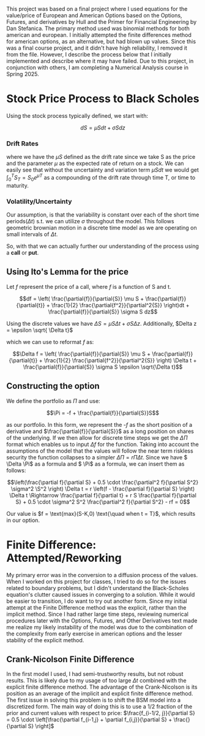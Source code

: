 This project was based on a final project where I used equations for the value/price of European and American Options based on the Options, Futures, and derivatives by Hull and the Primer for Financial Engineering by Dan Stefanica. The primary method used was binomial methods for both american and european. I initially attempted the finite differences method for american options, as an alternative, but had blown up values. Since this was a final course project, and it didn't have high reliability, I removed it from the file. However, I describe the process below that I initially implemented and describe where it may have failed. Due to this project, in conjunction with others, I am completing a Numerical Analysis course in Spring 2025.

# Stock Price Process to Black Scholes 
Using the stock process typically defined, we start with:

$$dS = \mu S dt + \sigma S dz$$

### Drift Rates
where we have the $\mu S$ defined as the drift rate since we take S as the price and the parameter $\mu$ as the expected rate of return on a stock. We can easily see that without the uncertainty and variation term $\mu S dt$ we would get $\int_{0}^{T}S_T = S_0e^{\mu T}$ as a compounding of the drift rate through time T, or time to maturity.

### Volatility/Uncertainty
Our assumption, is that the variability is constant over each of the short time periods($\Delta t$) s.t. we can utilize $\sigma$ throughout the model. This follows geometric brownian motion in a discrete time model as we are operating on small intervals of $\Delta t$.

So, with that we can actually further our understanding of the process using a **call** or **put**.

## Using Ito's Lemma for the price

Let *f* represent the price of a call, where *f* is a function of S and t.

$$df = \left( \frac{\partial{f}}{\partial{S}} \mu S + \frac{\partial{f}}{\partial{t}} + \frac{1}{2} \frac{\partial{f^2}}{\partial^2{S}} \right)dt + \frac{\partial{f}}{\partial{S}} \sigma S dz$$

Using the discrete values we have $\Delta S = \mu S \Delta t + \sigma S \Delta z$. Additionally, $Delta z = \epsilon \sqrt{ \Delta t}$

which we can use to reformat *f* as:

$$\Delta f = \left( \frac{\partial{f}}{\partial{S}} \mu S + \frac{\partial{f}}{\partial{t}} + \frac{1}{2} \frac{\partial{f^2}}{\partial^2{S}} \right) \Delta t + \frac{\partial{f}}{\partial{S}} \sigma S \epsilon \sqrt{\Delta t}$$

## Constructing the option

We define the portfolio as $\Pi$ and use:

$$\Pi = -f + \frac{\partial{f}}{\partial{S}}S$$

as our portfolio. In this form, we represent the *-f* as the short position of a derivative and  $\frac{\partial{f}}{\partial{S}}$ as a long position on shares of the underlying. If we then allow for discrete time steps we get the $\Delta \Pi$ format which enables us to input $\Delta f$ for the function. Taking into account the assumptions of the model that the values will follow the near term riskless security the function collapses to a simpler $\Delta \Pi = r \Pi \Delta t$. Since we have $ \Delta \Pi$ as a formula and $ \Pi$ as a formula, we can insert them as follows:

$$\left(\frac{\partial f}{\partial S} + 0.5 \cdot \frac{\partial^2 f}{\partial S^2} \sigma^2 \S^2 \right) \Delta t = r \left(f - \frac{\partial f}{\partial S} \right) \Delta t \Rightarrow \frac{\partial f}{\partial t} + r S \frac{\partial f}{\partial S} + 0.5 \cdot \sigma^2 S^2 \frac{\partial^2 f}{\partial S^2} - rf = 0$$

Our value is $f = \text{max}(S-K,0) \text{\quad when t = T}$, which results in our option.

# Finite Difference: Attempted/Reworking

My primary error was in the conversion to a diffusion process of the values. When I worked on this project for classes, I tried to do so for the issues related to boundary problems, but I didn't understand the Black-Scholes equation's clutter caused issues in converging to a solution. While it would be easier to transition, I do want to try out another form. Since my initial attempt at the Finite Difference method was the explicit, rather than the implicit method. Since I had rather large time steps, reviewing numerical procedures later with the Options, Futures, and Other Derivatives text made me realize my likely instability of the model was due to the combination of the complexity from early exercise in american options and the lesser stability of the explicit method.  

## Crank-Nicolson Finite Difference

In the first model I used, I had semi-trustworthy results, but not robust results. This is likely due to my usage of too large $\Delta t$ combined with the explicit finite difference method. The advantage of the Crank-Nicolson is its position as an average of the implicit and explicit finite difference method. The first issue in solving this problem is to shift the BSM model into a discretized form. The main way of doing this is to use a 1/2 fraction of the prior and current values with respect to price: $\frac{f_{i-1/2, j}}{\partial S} = 0.5 \cdot \left[\frac{\partial f_{i-1,j} + \partial f_{i,j}}{\partial S} + \frac{}{\partial S} \right]$
